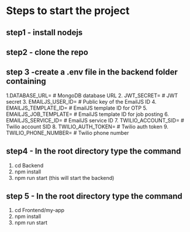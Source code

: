 # Steps to start the project
## step1 - install nodejs 
## step2 - clone the repo 
## step 3 -create a .env file in the backend folder containing

1.DATABASE_URL=<your-database-url>  # MongoDB database URL
2. JWT_SECRET=<your-jwt-secret>  # JWT secret
3. EMAILJS_USER_ID=<your-emailjs-user-id>  # Public key of the EmailJS ID
4. EMAILJS_TEMPLATE_ID=<your-emailjs-template-id-for-otp>  # EmailJS template ID for OTP
5. EMAILJS_JOB_TEMPLATE=<your-emailjs-template-id-for-job-posting>  # EmailJS template ID for job posting
6. EMAILJS_SERVICE_ID=<your-emailjs-service-id>  # EmailJS service ID
7. TWILIO_ACCOUNT_SID=<your-twilio-account-sid>  # Twilio account SID
8. TWILIO_AUTH_TOKEN=<your-twilio-auth-token>  # Twilio auth token
9. TWILIO_PHONE_NUMBER=<your-twilio-phone-number>  # Twilio phone number


## step4 - In the root directory type the command 
1. cd Backend
2. npm install
3. npm run start
   (this will start the backend)
## step 5 - In the root directory type the command
1. cd Frontend/my-app
2. npm install
3. npm run start
